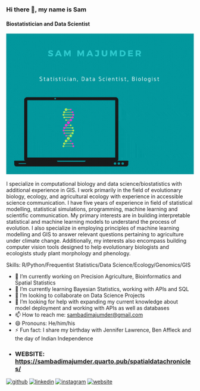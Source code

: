 ### Hi there 👋, my name is Sam
#### Biostatistician and Data Scientist
![Biostatistician and Data Scientist](https://github.com/SamMajumder/SamMajumder/blob/main/SAM%20MAJUMDER.gif)

I specialize in computational biology and data science/biostatistics with additional experience in GIS. I work primarily in the field of evolutionary biology, ecology, and agricultural ecology with experience in accessible science communication. I have five years of experience in field of statistical modelling, statistical simulations, programming, machine learning and scientific communication. My primary interests are in building interpretable statistical and machine learning models to understand the process of evolution. I also specialize in employing principles of machine learning modelling and GIS to answer relevant questions pertaining to agriculture under climate change. Additionally, my interests also encompass building computer vision tools designed to help evolutionary biologists and ecologists study plant morphology and phenology.

Skills: R/Python/Frequentist Statistics/Data Science/Ecology/Genomics/GIS

- 🔭 I’m currently working on Precision Agriculture, Bioinformatics and Spatial Statistics 
- 🌱 I’m currently learning Bayesian Statistics, working with APIs and SQL 
- 👯 I’m looking to collaborate on Data Science Projects 
- 🤔 I’m looking for help with expanding my current knowledge about model deployment and working with APIs as well as databases 
- 📫 How to reach me: sambadimajumder@gmail.com 
- 😄 Pronouns: He/him/his 
- ⚡ Fun fact: I share my birthday with Jennifer Lawrence, Ben Affleck and the day of Indian Independence 
- ### WEBSITE: https://sambadimajumder.quarto.pub/spatialdatachronicles/ 


[<img src='https://cdn.jsdelivr.net/npm/simple-icons@3.0.1/icons/github.svg' alt='github' height='40'>](https://github.com/https://github.com/SamMajumder)  [<img src='https://cdn.jsdelivr.net/npm/simple-icons@3.0.1/icons/linkedin.svg' alt='linkedin' height='40'>](https://www.linkedin.com/in/https://www.linkedin.com/in/sam-majumder-25720870//)  [<img src='https://cdn.jsdelivr.net/npm/simple-icons@3.0.1/icons/instagram.svg' alt='instagram' height='40'>](https://www.instagram.com/https://www.instagram.com/sam_majumder_//)  [<img src='https://cdn.jsdelivr.net/npm/simple-icons@3.0.1/icons/icloud.svg' alt='website' height='40'>](https://sammajumder.github.io/Sam_Portfolio/)  




